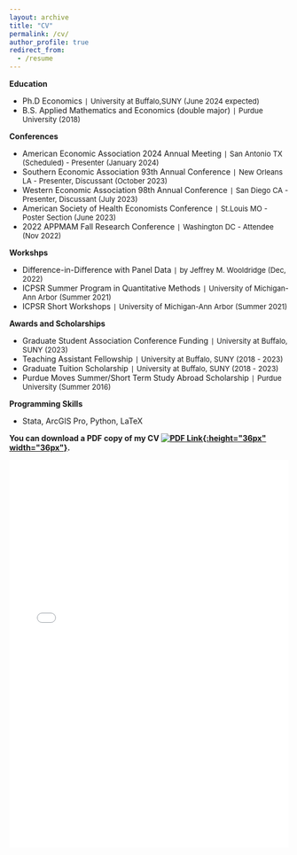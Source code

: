 ```yaml
---
layout: archive
title: "CV"
permalink: /cv/
author_profile: true
redirect_from:
  - /resume
---
```

**Education**
  - Ph.D Economics `|` <span style="font-size:13px;"> University at Buffalo,SUNY (June 2024 expected)
  - B.S. Applied Mathematics and Economics (double major) `|` <span style="font-size:13px;"> Purdue University (2018)

**Conferences**

  - American Economic Association 2024 Annual Meeting `|` <span style="font-size:13px;"> San Antonio TX (Scheduled) - Presenter (January 2024)
  - Southern Economic Association 93th Annual Conference `|` <span style="font-size:13px;"> New Orleans LA  - Presenter, Discussant (October 2023)
  - Western Economic Association 98th Annual Conference `|` <span style="font-size:13px;"> San Diego CA - Presenter, Discussant (July 2023)
  - American Society of Health Economists Conference `|` <span style="font-size:13px;"> St.Louis MO - Poster Section (June 2023)
  - 2022 APPMAM Fall Research Conference `|` <span style="font-size:13px;"> Washington DC - Attendee (Nov 2022)

**Workshps**
  - Difference-in-Difference with Panel Data `|` <span style="font-size:13px;"> by Jeffrey M. Wooldridge (Dec, 2022)
  - ICPSR Summer Program in Quantitative Methods `|` <span style="font-size:13px;"> University of Michigan-Ann Arbor (Summer 2021)
  - ICPSR Short Workshops `|` <span style="font-size:13px;"> University of Michigan-Ann Arbor (Summer 2021)

**Awards and Scholarships**
  - Graduate Student Association Conference Funding `|` <span style="font-size:13px;"> University at Buffalo, SUNY (2023)
  - Teaching Assistant Fellowship `|` <span style="font-size:13px;"> University at Buffalo, SUNY (2018 - 2023)
  - Graduate Tuition Scholarship `|` <span style="font-size:13px;"> University at Buffalo, SUNY (2018 - 2023)
  - Purdue Moves Summer/Short Term Study Abroad Scholarship `|` <span style="font-size:13px;"> Purdue University (Summer 2016)

**Programming Skills**
  - Stata, ArcGIS Pro, Python, LaTeX

**You can download a PDF copy of my CV [![PDF Link](/yushangw/images/research/pdf.jpeg){:height="36px" width="36px"}](/yushangw/files/pdf/CV_YushangWei_ResearchNew.pdf).**
<iframe src="/yushangw/files/pdf/CV_YushangWei_Research.pdf" width="100%" height="700" frameborder="no" border="0" marginwidth="0" marginheight="0"></iframe>
